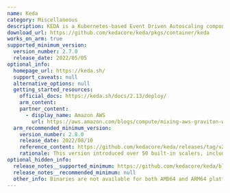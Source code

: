 ```yaml
---
name: Keda
category: Miscellaneous
description: KEDA is a Kubernetes-based Event Driven Autoscaling component. It provides event driven scale for any container running in Kubernetes.
download_url: https://github.com/kedacore/keda/pkgs/container/keda
works_on_arm: true
supported_minimum_version:
  version_number: 2.7.0
  release_date: 2022/05/05
optional_info:
  homepage_url: https://keda.sh/
  support_caveats: null
  alternative_options: null
  getting_started_resources:
    official_docs: https://keda.sh/docs/2.13/deploy/
    arm_content:
    partner_content:
      - display_name: Amazon AWS
        url: https://aws.amazon.com/blogs/compute/mixing-aws-graviton-with-x86-cpus-to-optimize-cost-and-resilience-using-amazon-eks/
  arm_recommended_minimum_version:
    version_number: 2.8.0
    release_date: 2022/08/10
    reference_content: https://github.com/kedacore/keda/releases/tag/v2.8.0
    rationale: This version introduced over 50 built-in scalers, including new AWS DynamoDB Streams and NATS JetStream scalers. It added support for Azure AD Workload Identity, minReplicaCount for ScaledJobs, and HPA name customization. Improvements include better logging, reduced connection overhead, and leader election settings. The release also patched CVE-2022-27191 and fixed ARM64 devcontainer issues. Deprecated rolloutStrategy in favor of rollout.strategy.
optional_hidden_info:
  release_notes__supported_minimum: https://github.com/kedacore/keda/blob/main/CHANGELOG.md#v270
  release_notes__recommended_minimum: null
  other_info: Binaries are not available for both AMD64 and ARM64 platforms. Releasing Docker image for both ARM64 and AMD64 from version [2.7.0](https://github.com/kedacore/keda/pkgs/container/keda/21356119?tag=2.7.0)
---
```

